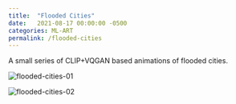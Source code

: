 ```yaml
---
title:  "Flooded Cities"
date:   2021-08-17 00:00:00 -0500
categories: ML-ART
permalink: /flooded-cities
---
```


A small series of CLIP+VQGAN based animations of flooded cities.

![flooded-cities-01](/assets/flooded-cities-01.gif)


![flooded-cities-02](/assets/flooded-cities-02.gif)